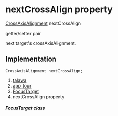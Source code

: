 
<div>

# nextCrossAlign property

</div>


[CrossAxisAlignment](https://api.flutter.dev/flutter/rendering/CrossAxisAlignment.html)
nextCrossAlign


getter/setter pair




next target\'s crossAxisAlignment.



## Implementation

``` language-dart
CrossAxisAlignment nextCrossAlign;
```







1.  [talawa](../../index.md)
2.  [app_tour](../../models_app_tour/)
3.  [FocusTarget](../../models_app_tour/FocusTarget-class.md)
4.  nextCrossAlign property

##### FocusTarget class







